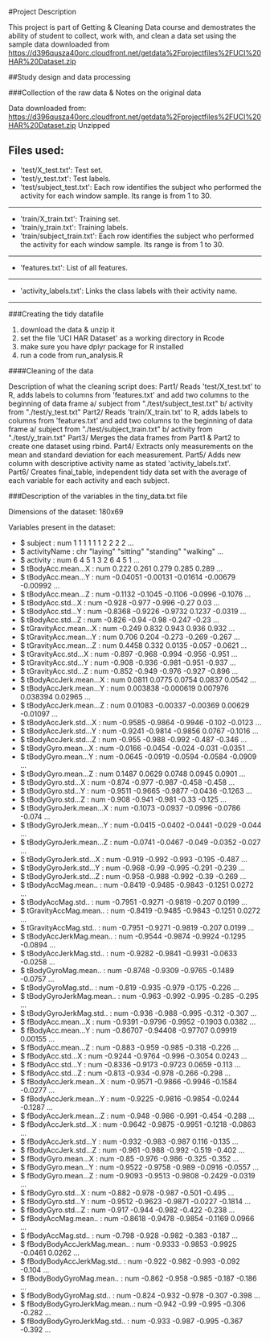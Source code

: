 #Project Description

This project is part of Getting & Cleaning Data course and demostrates the ability of student to collect, work with, and clean a data set using the sample data downloaded from https://d396qusza40orc.cloudfront.net/getdata%2Fprojectfiles%2FUCI%20HAR%20Dataset.zip 


##Study design and data processing

###Collection of the raw data & Notes on the original data

Data downloaded from: https://d396qusza40orc.cloudfront.net/getdata%2Fprojectfiles%2FUCI%20HAR%20Dataset.zip 
Unzipped

Files used:
---
* 'test/X_test.txt': Test set.
* 'test/y_test.txt': Test labels.
* 'test/subject_test.txt': Each row identifies the subject who performed the activity for each window sample. Its range is from 1 to 30. 
---
* 'train/X_train.txt': Training set.
* 'train/y_train.txt': Training labels.
* 'train/subject_train.txt': Each row identifies the subject who performed the activity for each window sample. Its range is from 1 to 30. 
---
* 'features.txt': List of all features.
---
* 'activity_labels.txt': Links the class labels with their activity name.
---

###Creating the tidy datafile

1. download the data & unzip it
2. set the file 'UCI HAR Dataset' as a working directory in Rcode
3. make sure you have dplyr package for R installed
4. run a code from run_analysis.R

####Cleaning of the data

Description of what the cleaning script does: 
Part1/ Reads 'test/X_test.txt' to R, 
	adds labels to columns from 'features.txt' 
	and add two columns to the beginning of data frame 
		a/ subject from "./test/subject_test.txt"
		b/ activity from "./test/y_test.txt"
Part2/ Reads 'train/X_train.txt' to R, 
	adds labels to columns from 'features.txt' 
	and add two columns to the beginning of data frame 
		a/ subject from "./test/subject_train.txt"
		b/ activity from "./test/y_train.txt"
Part3/ Merges the data frames from Part1 & Part2 to create one dataset using rbind.
Part4/ Extracts only measurements on the mean and standard deviation for each measurement.
Part5/ Adds new column with descriptive activity name as stated 'activity_labels.txt'.		
Part6/ Creates final_table, independent tidy data set with the average of each variable for each activity and each subject.		
		
###Description of the variables in the tiny_data.txt file

Dimensions of the dataset: 180x69

Variables present in the dataset:
 * $ subject                    : num  1 1 1 1 1 1 2 2 2 2 ...
 * $ activityName               : chr  "laying" "sitting" "standing" "walking" ...
 * $ activity                   : num  6 4 5 1 3 2 6 4 5 1 ...
 * $ tBodyAcc.mean...X          : num  0.222 0.261 0.279 0.285 0.289 ...
 * $ tBodyAcc.mean...Y          : num  -0.04051 -0.00131 -0.01614 -0.00679 -0.00992 ...
 * $ tBodyAcc.mean...Z          : num  -0.1132 -0.1045 -0.1106 -0.0996 -0.1076 ...
 * $ tBodyAcc.std...X           : num  -0.928 -0.977 -0.996 -0.27 0.03 ...
 * $ tBodyAcc.std...Y           : num  -0.8368 -0.9226 -0.9732 0.1237 -0.0319 ...
 * $ tBodyAcc.std...Z           : num  -0.826 -0.94 -0.98 -0.247 -0.23 ...
 * $ tGravityAcc.mean...X       : num  -0.249 0.832 0.943 0.936 0.932 ...
 * $ tGravityAcc.mean...Y       : num  0.706 0.204 -0.273 -0.269 -0.267 ...
 * $ tGravityAcc.mean...Z       : num  0.4458 0.332 0.0135 -0.057 -0.0621 ...
 * $ tGravityAcc.std...X        : num  -0.897 -0.968 -0.994 -0.956 -0.951 ...
 * $ tGravityAcc.std...Y        : num  -0.908 -0.936 -0.981 -0.951 -0.937 ...
 * $ tGravityAcc.std...Z        : num  -0.852 -0.949 -0.976 -0.927 -0.896 ...
 * $ tBodyAccJerk.mean...X      : num  0.0811 0.0775 0.0754 0.0837 0.0542 ...
 * $ tBodyAccJerk.mean...Y      : num  0.003838 -0.000619 0.007976 0.038394 0.02965 ...
 * $ tBodyAccJerk.mean...Z      : num  0.01083 -0.00337 -0.00369 0.00629 -0.01097 ...
 * $ tBodyAccJerk.std...X       : num  -0.9585 -0.9864 -0.9946 -0.102 -0.0123 ...
 * $ tBodyAccJerk.std...Y       : num  -0.9241 -0.9814 -0.9856 0.0767 -0.1016 ...
 * $ tBodyAccJerk.std...Z       : num  -0.955 -0.988 -0.992 -0.487 -0.346 ...
 * $ tBodyGyro.mean...X         : num  -0.0166 -0.0454 -0.024 -0.031 -0.0351 ...
 * $ tBodyGyro.mean...Y         : num  -0.0645 -0.0919 -0.0594 -0.0584 -0.0909 ...
 * $ tBodyGyro.mean...Z         : num  0.1487 0.0629 0.0748 0.0945 0.0901 ...
 * $ tBodyGyro.std...X          : num  -0.874 -0.977 -0.987 -0.458 -0.458 ...
 * $ tBodyGyro.std...Y          : num  -0.9511 -0.9665 -0.9877 -0.0436 -0.1263 ...
 * $ tBodyGyro.std...Z          : num  -0.908 -0.941 -0.981 -0.33 -0.125 ...
 * $ tBodyGyroJerk.mean...X     : num  -0.1073 -0.0937 -0.0996 -0.0786 -0.074 ...
 * $ tBodyGyroJerk.mean...Y     : num  -0.0415 -0.0402 -0.0441 -0.029 -0.044 ...
 * $ tBodyGyroJerk.mean...Z     : num  -0.0741 -0.0467 -0.049 -0.0352 -0.027 ...
 * $ tBodyGyroJerk.std...X      : num  -0.919 -0.992 -0.993 -0.195 -0.487 ...
 * $ tBodyGyroJerk.std...Y      : num  -0.968 -0.99 -0.995 -0.291 -0.239 ...
 * $ tBodyGyroJerk.std...Z      : num  -0.958 -0.988 -0.992 -0.39 -0.269 ...
 * $ tBodyAccMag.mean..         : num  -0.8419 -0.9485 -0.9843 -0.1251 0.0272 ...
 * $ tBodyAccMag.std..          : num  -0.7951 -0.9271 -0.9819 -0.207 0.0199 ...
 * $ tGravityAccMag.mean..      : num  -0.8419 -0.9485 -0.9843 -0.1251 0.0272 ...
 * $ tGravityAccMag.std..       : num  -0.7951 -0.9271 -0.9819 -0.207 0.0199 ...
 * $ tBodyAccJerkMag.mean..     : num  -0.9544 -0.9874 -0.9924 -0.1295 -0.0894 ...
 * $ tBodyAccJerkMag.std..      : num  -0.9282 -0.9841 -0.9931 -0.0633 -0.0258 ...
 * $ tBodyGyroMag.mean..        : num  -0.8748 -0.9309 -0.9765 -0.1489 -0.0757 ...
 * $ tBodyGyroMag.std..         : num  -0.819 -0.935 -0.979 -0.175 -0.226 ...
 * $ tBodyGyroJerkMag.mean..    : num  -0.963 -0.992 -0.995 -0.285 -0.295 ...
 * $ tBodyGyroJerkMag.std..     : num  -0.936 -0.988 -0.995 -0.312 -0.307 ...
 * $ fBodyAcc.mean...X          : num  -0.9391 -0.9796 -0.9952 -0.1903 0.0382 ...
 * $ fBodyAcc.mean...Y          : num  -0.86707 -0.94408 -0.97707 0.09919 0.00155 ...
 * $ fBodyAcc.mean...Z          : num  -0.883 -0.959 -0.985 -0.318 -0.226 ...
 * $ fBodyAcc.std...X           : num  -0.9244 -0.9764 -0.996 -0.3054 0.0243 ...
 * $ fBodyAcc.std...Y           : num  -0.8336 -0.9173 -0.9723 0.0659 -0.113 ...
 * $ fBodyAcc.std...Z           : num  -0.813 -0.934 -0.978 -0.266 -0.298 ...
 * $ fBodyAccJerk.mean...X      : num  -0.9571 -0.9866 -0.9946 -0.1584 -0.0277 ...
 * $ fBodyAccJerk.mean...Y      : num  -0.9225 -0.9816 -0.9854 -0.0244 -0.1287 ...
 * $ fBodyAccJerk.mean...Z      : num  -0.948 -0.986 -0.991 -0.454 -0.288 ...
 * $ fBodyAccJerk.std...X       : num  -0.9642 -0.9875 -0.9951 -0.1218 -0.0863 ...
 * $ fBodyAccJerk.std...Y       : num  -0.932 -0.983 -0.987 0.116 -0.135 ...
 * $ fBodyAccJerk.std...Z       : num  -0.961 -0.988 -0.992 -0.519 -0.402 ...
 * $ fBodyGyro.mean...X         : num  -0.85 -0.976 -0.986 -0.325 -0.352 ...
 * $ fBodyGyro.mean...Y         : num  -0.9522 -0.9758 -0.989 -0.0916 -0.0557 ...
 * $ fBodyGyro.mean...Z         : num  -0.9093 -0.9513 -0.9808 -0.2429 -0.0319 ...
 * $ fBodyGyro.std...X          : num  -0.882 -0.978 -0.987 -0.501 -0.495 ...
 * $ fBodyGyro.std...Y          : num  -0.9512 -0.9623 -0.9871 -0.0227 -0.1814 ...
 * $ fBodyGyro.std...Z          : num  -0.917 -0.944 -0.982 -0.422 -0.238 ...
 * $ fBodyAccMag.mean..         : num  -0.8618 -0.9478 -0.9854 -0.1169 0.0966 ...
 * $ fBodyAccMag.std..          : num  -0.798 -0.928 -0.982 -0.383 -0.187 ...
 * $ fBodyBodyAccJerkMag.mean.. : num  -0.9333 -0.9853 -0.9925 -0.0461 0.0262 ...
 * $ fBodyBodyAccJerkMag.std..  : num  -0.922 -0.982 -0.993 -0.092 -0.104 ...
 * $ fBodyBodyGyroMag.mean..    : num  -0.862 -0.958 -0.985 -0.187 -0.186 ...
 * $ fBodyBodyGyroMag.std..     : num  -0.824 -0.932 -0.978 -0.307 -0.398 ...
 * $ fBodyBodyGyroJerkMag.mean..: num  -0.942 -0.99 -0.995 -0.306 -0.282 ...
 * $ fBodyBodyGyroJerkMag.std.. : num  -0.933 -0.987 -0.995 -0.367 -0.392 ...


